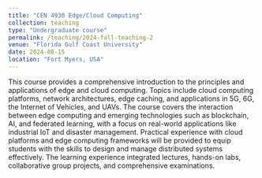 ```yaml
---
title: "CEN 4930 Edge/Cloud Computing"
collection: teaching
type: "Undergraduate course"
permalink: /teaching/2024-fall-teaching-2
venue: "Florida Gulf Coast University"
date: 2024-08-15
location: "Fort Myers, USA"
---
```


This course provides a comprehensive introduction to the principles and applications of edge and cloud computing. Topics include cloud computing platforms, network architectures, edge caching, and applications in 5G, 6G, the Internet of Vehicles, and UAVs. The course covers the interaction between edge computing and emerging technologies such as blockchain, AI, and federated learning, with a focus on real-world applications like industrial IoT and disaster management. Practical experience with cloud platforms and edge computing frameworks will be provided to equip students with the skills to design and manage distributed systems effectively. The learning experience integrated lectures, hands-on labs, collaborative group projects, and comprehensive examinations.
